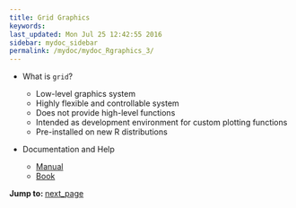 ```yaml
---
title: Grid Graphics
keywords: 
last_updated: Mon Jul 25 12:42:55 2016
sidebar: mydoc_sidebar
permalink: /mydoc/mydoc_Rgraphics_3/
---
```


- What is `grid`?
    - Low-level graphics system 
    - Highly flexible and controllable system
    - Does not provide high-level functions 
    - Intended as development environment for custom plotting functions 
    - Pre-installed on new R distributions

- Documentation and Help
    - [Manual](http://www.stat.auckland.ac.nz/~paul/grid/grid.html)
    - [Book](http://www.stat.auckland.ac.nz/~paul/RGraphics/rgraphics.html)

<div class="tags">
<b>Jump to: </b>
<a href="../../mydoc/mydoc_Rgraphics_4/" class="btn btn-default navbar-btn cursorNorm" role="button">next_page</a>
</div>
